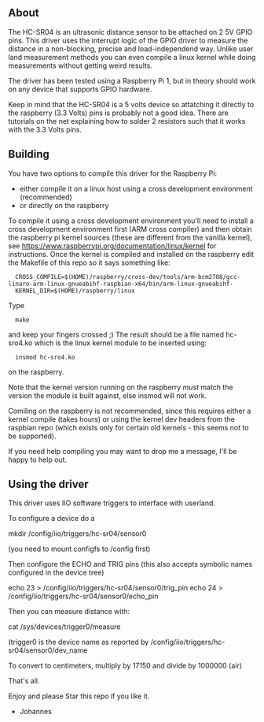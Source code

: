 About
-----

The HC-SR04 is an ultrasonic distance sensor to be attached on 2 5V GPIO pins. 
This driver uses the interrupt logic of the GPIO driver to measure the 
distance in a non-blocking, precise and load-independend way. Unlike 
user land measurement methods you can even compile a linux kernel 
while doing measurements without getting weird results.

The driver has been tested using a Raspberry Pi 1, but in theory should
work on any device that supports GPIO hardware. 

Keep in mind that the HC-SR04 is a 5 volts device so attatching it directly
to the raspberry (3.3 Volts) pins is probably not a good idea. There
are tutorials on the net explaining how to solder 2 resistors such that
it works with the 3.3 Volts pins.

Building
--------

You have two options to compile this driver for the Raspberry Pi:

- either compile it on a linux host using a cross development environment
   (recommended)
- or directly on the raspberry

To compile it using a cross development environment you'll need to install
a cross development environment first (ARM cross compiler) and then obtain
the raspberry pi kernel sources (these are different from the vanilla 
kernel), see https://www.raspberrypi.org/documentation/linux/kernel
for instructions. Once the kernel is compiled and installed on the 
raspberry edit the Makefile of this repo so it says something like:

```  ARCH=arm
  CROSS_COMPILE=$(HOME)/raspberry/cross-dev/tools/arm-bcm2708/gcc-linaro-arm-linux-gnueabihf-raspbian-x64/bin/arm-linux-gnueabihf-
  KERNEL_DIR=$(HOME)/raspberry/linux
```

Type 

```
  make 
```

and keep your fingers crossed ;) The result should be a file named hc-sro4.ko
which is the linux kernel module to be inserted using:

```
  insmod hc-sro4.ko
```

on the raspberry. 

Note that the kernel version running on the raspberry *must* match the 
version the module is built against, else insmod will not work.

Comiling on the raspberry is not recommended, since this requires either
a kernel compile (takes hours) or using the kernel dev headers from the
raspbian repo (which exists only for certain old kernels - this seems not
to be supported).

If you need help compiling you may want to drop me a message, I'll be 
happy to help out.

Using the driver
----------------

This driver uses IIO software triggers to interface with userland.

To configure a device do a

   mkdir /config/iio/triggers/hc-sr04/sensor0

(you need to mount configfs to /config first)

Then configure the ECHO and TRIG pins (this also accepts symbolic names
configured in the device tree)

   echo 23 > /config/iio/triggers/hc-sr04/sensor0/trig_pin
   echo 24 > /config/iio/triggers/hc-sr04/sensor0/echo_pin

Then you can measure distance with:

   cat /sys/devices/trigger0/measure

(trigger0 is the device name as reported by
 /config/iio/triggers/hc-sr04/sensor0/dev_name

To convert to centimeters, multiply by 17150 and divide by 1000000 (air)

That's all.

Enjoy and please Star this repo if you like it.

- Johannes


